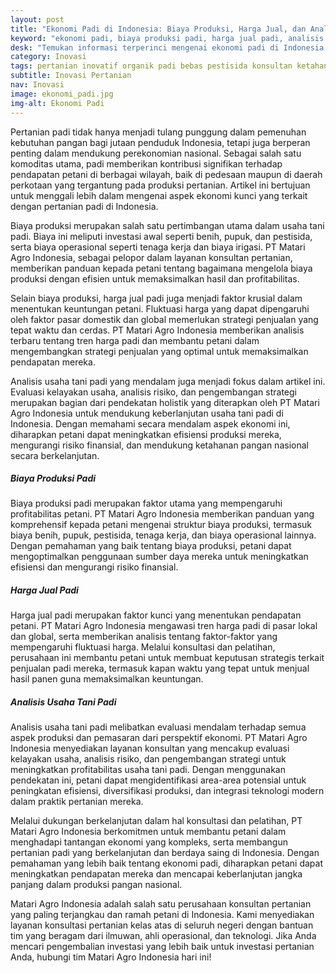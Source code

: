 ```yaml
---
layout: post
title: "Ekonomi Padi di Indonesia: Biaya Produksi, Harga Jual, dan Analisis Usaha Tani"
keyword: "ekonomi padi, biaya produksi padi, harga jual padi, analisis usaha tani, pertanian padi, konsultan pertanian, pelatihan pertanian terpadu, PT Matari Agro Indonesia"
desk: "Temukan informasi terperinci mengenai ekonomi padi di Indonesia, termasuk biaya produksi, harga jual, dan analisis mendalam mengenai usaha tani padi. Artikel ini mendukung layanan konsultan dan pusat pelatihan pertanian terpadu PT Matari Agro, yang berperan dalam meningkatkan efisiensi dan keberlanjutan pertanian padi di Indonesia."
category: Inovasi
tags: pertanian inovatif organik padi bebas pestisida konsultan ketahanan pangan
subtitle: Inovasi Pertanian
nav: Inovasi
image: ekonomi_padi.jpg
img-alt: Ekonomi Padi
---
```


Pertanian padi tidak hanya menjadi tulang punggung dalam pemenuhan kebutuhan pangan bagi jutaan penduduk Indonesia, tetapi juga berperan penting dalam mendukung perekonomian nasional. Sebagai salah satu komoditas utama, padi memberikan kontribusi signifikan terhadap pendapatan petani di berbagai wilayah, baik di pedesaan maupun di daerah perkotaan yang tergantung pada produksi pertanian. Artikel ini bertujuan untuk menggali lebih dalam mengenai aspek ekonomi kunci yang terkait dengan pertanian padi di Indonesia.

Biaya produksi merupakan salah satu pertimbangan utama dalam usaha tani padi. Biaya ini meliputi investasi awal seperti benih, pupuk, dan pestisida, serta biaya operasional seperti tenaga kerja dan biaya irigasi. PT Matari Agro Indonesia, sebagai pelopor dalam layanan konsultan pertanian, memberikan panduan kepada petani tentang bagaimana mengelola biaya produksi dengan efisien untuk memaksimalkan hasil dan profitabilitas.

Selain biaya produksi, harga jual padi juga menjadi faktor krusial dalam menentukan keuntungan petani. Fluktuasi harga yang dapat dipengaruhi oleh faktor pasar domestik dan global memerlukan strategi penjualan yang tepat waktu dan cerdas. PT Matari Agro Indonesia memberikan analisis terbaru tentang tren harga padi dan membantu petani dalam mengembangkan strategi penjualan yang optimal untuk memaksimalkan pendapatan mereka.

Analisis usaha tani padi yang mendalam juga menjadi fokus dalam artikel ini. Evaluasi kelayakan usaha, analisis risiko, dan pengembangan strategi merupakan bagian dari pendekatan holistik yang diterapkan oleh PT Matari Agro Indonesia untuk mendukung keberlanjutan usaha tani padi di Indonesia. Dengan memahami secara mendalam aspek ekonomi ini, diharapkan petani dapat meningkatkan efisiensi produksi mereka, mengurangi risiko finansial, dan mendukung ketahanan pangan nasional secara berkelanjutan.

##### Biaya Produksi Padi
Biaya produksi padi merupakan faktor utama yang mempengaruhi profitabilitas petani. PT Matari Agro Indonesia memberikan panduan yang komprehensif kepada petani mengenai struktur biaya produksi, termasuk biaya benih, pupuk, pestisida, tenaga kerja, dan biaya operasional lainnya. Dengan pemahaman yang baik tentang biaya produksi, petani dapat mengoptimalkan penggunaan sumber daya mereka untuk meningkatkan efisiensi dan mengurangi risiko finansial.

##### Harga Jual Padi
Harga jual padi merupakan faktor kunci yang menentukan pendapatan petani. PT Matari Agro Indonesia mengawasi tren harga padi di pasar lokal dan global, serta memberikan analisis tentang faktor-faktor yang mempengaruhi fluktuasi harga. Melalui konsultasi dan pelatihan, perusahaan ini membantu petani untuk membuat keputusan strategis terkait penjualan padi mereka, termasuk kapan waktu yang tepat untuk menjual hasil panen guna memaksimalkan keuntungan.

##### Analisis Usaha Tani Padi
Analisis usaha tani padi melibatkan evaluasi mendalam terhadap semua aspek produksi dan pemasaran dari perspektif ekonomi. PT Matari Agro Indonesia menyediakan layanan konsultan yang mencakup evaluasi kelayakan usaha, analisis risiko, dan pengembangan strategi untuk meningkatkan profitabilitas usaha tani padi. Dengan menggunakan pendekatan ini, petani dapat mengidentifikasi area-area potensial untuk peningkatan efisiensi, diversifikasi produksi, dan integrasi teknologi modern dalam praktik pertanian mereka.

Melalui dukungan berkelanjutan dalam hal konsultasi dan pelatihan, PT Matari Agro Indonesia berkomitmen untuk membantu petani dalam menghadapi tantangan ekonomi yang kompleks, serta membangun pertanian padi yang berkelanjutan dan berdaya saing di Indonesia. Dengan pemahaman yang lebih baik tentang ekonomi padi, diharapkan petani dapat meningkatkan pendapatan mereka dan mencapai keberlanjutan jangka panjang dalam produksi pangan nasional.

Matari Agro Indonesia adalah salah satu perusahaan konsultan pertanian yang paling terjangkau dan ramah petani di Indonesia. Kami menyediakan layanan konsultasi pertanian kelas atas di seluruh negeri dengan bantuan tim yang beragam dari ilmuwan, ahli operasional, dan teknologi. Jika Anda mencari pengembalian investasi yang lebih baik untuk investasi pertanian Anda, hubungi tim Matari Agro Indonesia hari ini!

